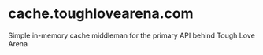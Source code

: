 # cache.toughlovearena.com
Simple in-memory cache middleman for the primary API behind Tough Love Arena
